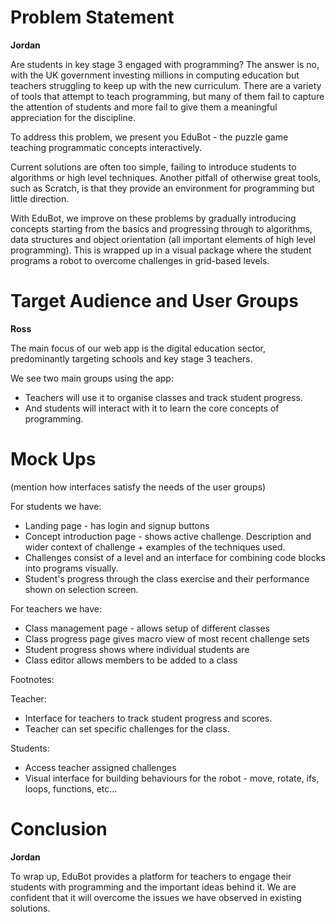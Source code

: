 # Problem Statement

**Jordan**

Are students in key stage 3 engaged with programming? The answer is no, with the UK government investing millions in computing education but teachers struggling to keep up with the new curriculum. There are a variety of tools that attempt to teach programming, but many of them fail to capture the attention of students and more fail to give them a meaningful appreciation for the discipline.

To address this problem, we present you EduBot - the puzzle game teaching programmatic concepts interactively.

Current solutions are often too simple, failing to introduce students to algorithms or high level techniques. Another pitfall of otherwise great tools, such as Scratch, is that they provide an environment for programming but little direction.

With EduBot, we improve on these problems by gradually introducing concepts starting from the basics and progressing through to algorithms, data structures and object orientation (all important elements of high level programming). This is wrapped up in a visual package where the student programs a robot to overcome challenges in grid-based levels.

# Target Audience and User Groups

**Ross**

The main focus of our web app is the digital education sector, predominantly targeting schools and key stage 3 teachers.

We see two main groups using the app:
- Teachers will use it to organise classes and track student progress.
- And students will interact with it to learn the core concepts of programming.

# Mock Ups

(mention how interfaces satisfy the needs of the user groups)

For students we have:
- Landing page - has login and signup buttons
- Concept introduction page - shows active challenge. Description and wider context of challenge + examples of the techniques used.
- Challenges consist of a level and an interface for combining code blocks into programs visually.
- Student's progress through the class exercise and their performance shown on selection screen.

For teachers we have:
- Class management page - allows setup of different classes
- Class progress page gives macro view of most recent challenge sets
- Student progress shows where individual students are
- Class editor allows members to be added to a class

Footnotes:

Teacher:
- Interface for teachers to track student progress and scores.
- Teacher can set specific challenges for the class.

Students:
- Access teacher assigned challenges
- Visual interface for building behaviours for the robot - move, rotate, ifs, loops, functions, etc...

# Conclusion

**Jordan**

To wrap up, EduBot provides a platform for teachers to engage their students with programming and the important ideas behind it. We are confident that it will overcome the issues we have observed in existing solutions.

